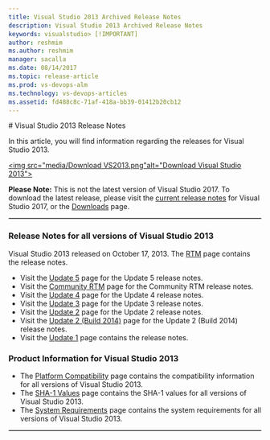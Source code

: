 ```yaml
---
title: Visual Studio 2013 Archived Release Notes
description: Visual Studio 2013 Archived Release Notes
keywords: visualstudio> [!IMPORTANT]
author: reshmim
ms.author: reshmim
manager: sacalla
ms.date: 08/14/2017
ms.topic: release-article
ms.prod: vs-devops-alm
ms.technology: vs-devops-articles
ms.assetid: fd488c8c-71af-418a-bb39-01412b20cb12
---
```

#<a id="top"> </a> Visual Studio 2013 Release Notes

In this article, you will find information regarding the releases for Visual Studio 2013.

<a href="https://my.visualstudio.com/Downloads?q=visual%20studio%202013&wt.mc_id=o~msft~vscom~older-downloads"><img src="media/Download VS2013.png"alt="Download Visual Studio 2013"></a>

**Please Note:** This is not the latest version of Visual Studio 2017. To download the latest release, please visit the [current release notes](vs2017-relnotes.md) for Visual Studio 2017, or the [Downloads](https://www.visualstudio.com/downloads) page.

<hr style="border:1px solid Silver"> 

### Release Notes for all versions of Visual Studio 2013
Visual Studio 2013 released on October 17, 2013. The [RTM](https://www.visualstudio.com/news/releasenotes/vs2013-rtm-vs) page contains the release notes.
* Visit the [Update 5](https://www.visualstudio.com/news/releasenotes/vs2013-update5-vs) page for the Update 5 release notes.
* Visit the [Community RTM](https://www.visualstudio.com/news/releasenotes/vs2013-community-vs) page for the Community RTM release notes.
* Visit the [Update 4](https://www.visualstudio.com/news/releasenotes/vs2013-update4-rtm-vs) page for the Update 4 release notes.
* Visit the [Update 3](https://www.visualstudio.com/news/releasenotes/vs2013-update3-rtm-vs) page for the Update 3 release notes.
* Visit the [Update 2](https://www.visualstudio.com/news/releasenotes/vs2013-update2-vs) page for the Update 2 release notes.
* Visit the [Update 2 (Build 2014)](https://www.visualstudio.com/news/releasenotes/vs2013-update2-build2014-vs) page for the Update 2 (Build 2014) release notes.
* Visit the [Update 1](https://www.visualstudio.com/news/releasenotes/vs2013-update1-vs) page contains the release notes.

### Product Information for Visual Studio 2013
* The [Platform Compatibility](https://www.visualstudio.com/productinfo/vs2013-compatibility-vs) page contains the compatibility information for all versions of Visual Studio 2013.
* The [SHA-1 Values](https://www.visualstudio.com/productinfo/vs2013-sha-vs) page contains the SHA-1 values for all versions of Visual Studio 2013.
* The [System Requirements](https://www.visualstudio.com/productinfo/vs2013-sysrequirements-vs) page contains the system requirements for all versions of Visual Studio 2013.

<hr style="border:1px solid Silver"> 
